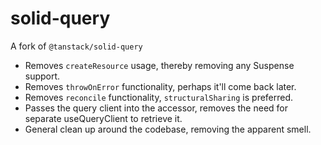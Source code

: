 # solid-query

A fork of `@tanstack/solid-query`

- Removes `createResource` usage, thereby removing any Suspense support.
- Removes `throwOnError` functionality, perhaps it'll come back later.
- Removes `reconcile` functionality, `structuralSharing` is preferred.
- Passes the query client into the accessor, removes the need for separate useQueryClient to retrieve it.
- General clean up around the codebase, removing the apparent smell.
